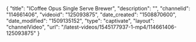 {
    "title": "ICoffee Opus Single Serve Brewer",
    "description": "",
    "channelid": "114661406",
    "videoid": "125093875",
    "date_created": "1508870600",
    "date_modified": "1509135152",
    "type": "captivate",
    "layout": "channelVideo",
    "url": "\/latest-videos\/1545177937-1-mp4\/114661406-125093875"
}